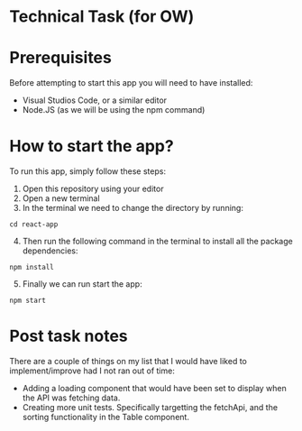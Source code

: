 # Technical Task (for OW)

# Prerequisites
Before attempting to start this app you will need to have installed:
- Visual Studios Code, or a similar editor
- Node.JS (as we will be using the npm command)

# How to start the app?
To run this app, simply follow these steps:
1. Open this repository using your editor
2. Open a new terminal
3. In the terminal we need to change the directory by running:
```console
cd react-app
```
4. Then run the following command in the terminal to install all the package dependencies:
```console
npm install
```
5. Finally we can run start the app:
```console
npm start
```

# Post task notes
There are a couple of things on my list that I would have liked to implement/improve had I not ran out of time:
- Adding a loading component that would have been set to display when the API was fetching data.
- Creating more unit tests. Specifically targetting the fetchApi, and the sorting functionality in the Table component.